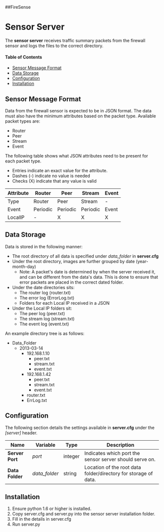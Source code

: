 ##FireSense

Sensor Server
=========
The __sensor server__ receives traffic summary packets from the firewall sensor and logs the files to the correct directory.

#### Table of Contents
- [Sensor Message Format](#Sensor-Message-Format)
- [Data Storage](#Data-Storage)
- [Configuration](#Configuration)
- [Installation](#Installation)

Sensor Message Format
----
Data from the firewall sensor is expected to be in JSON format. The data must also have the minimum attributes based on the packet type.
Available packet types are:

- Router
- Peer
- Stream
- Event

The following table shows what JSON attributes need to be present for each packet type.

- Entries indicate an exact value for the attribute.
- Dashes (-) indicate no value is needed
- Checks (X) indicate that any value is valid

Attribute | Router   | Peer     | Stream   | Event
--------- | -------- | -------- | -------- | -----
Type      | Router   | Peer     | Stream   | -
Event     | Periodic | Periodic | Periodic | Event
LocalIP   | -        | X        | X        | X

Data Storage
----
 Data is stored in the following manner:

- The root directory of all data is specified under _data_folder_ in __server.cfg__
- Under the root directory, images are further grouped by date (year-month-day)
  - Note: A packet's date is determined by when the server received it, and can be different from the data's data. This is done to ensure that error packets are placed in the correct dated folder.
- Under the date directories sits:
  - The router log (router.txt)
  - The error log (ErrorLog.txt)
  - Folders for each Local IP received in a JSON
- Under the Local IP folders sit:
  - The peer log (peer.txt)
  - The stream log (stream.txt)
  - The event log (event.txt)

An example directory tree is as follows:

- Data_Folder
  - 2013-03-14
    - 192.168.1.10
	  - peer.txt
	  - stream.txt
	  - event.txt
    - 192.168.1.42
	  - peer.txt
	  - stream.txt
	  - event.txt
	- router.txt
	- ErrLog.txt

Configuration
----
The following section details the settings available in __server.cfg__ under the _[server]_ header.

Name                 | Variable        | Type    | Description
-------------------- | --------------- | ------- | -----------
__Server Port__      | _port_          | integer | Indicates which port the sensor server should serve on.
__Data Folder__      | _data_folder_   | string  | Location of the root data folder/directory for storage of data.

Installation
----
1. Ensure python 1.6 or higher is installed.
2. Copy server.cfg and server.py into the sensor server installation folder.
3. Fill in the details in server.cfg
4. Run server.py